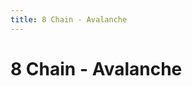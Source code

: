 ```yaml
---
title: 8 Chain - Avalanche
---
```

# 8 Chain - Avalanche
<ClientOnly>
<AssetLoader :reloadOnce="true" />
<GameSlides :jsonFileToLoad="'tailing/8chain_avalanche_b_nov2.json'" :useRandomSeed="false" :useManualData="false" :replay="true"></GameSlides>

</ClientOnly>
